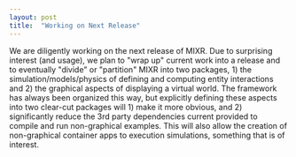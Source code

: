 ```yaml
---
layout: post
title:  "Working on Next Release"
---
```

We are diligently working on the next release of MIXR.  Due to surprising interest (and usage), we plan to "wrap up" current work into a release and to eventually "divide" or "partition" MIXR into two packages, 1) the simulation/models/physics of defining and computing entity interactions and 2) the graphical aspects of displaying a virtual world.  The framework has always been organized this way, but explicitly defining these aspects into two clear-cut packages will 1) make it more obvious, and 2) significantly reduce the 3rd party dependencies current provided to compile and run non-graphical examples.  This will also allow the creation of non-graphical container apps to execution simulations, something that is of interest.
